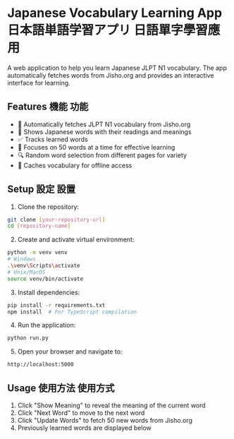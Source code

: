 # Japanese Vocabulary Learning App 日本語単語学習アプリ 日語單字學習應用

A web application to help you learn Japanese JLPT N1 vocabulary. The app automatically fetches words from Jisho.org and provides an interactive interface for learning.

## Features 機能 功能

- 🔄 Automatically fetches JLPT N1 vocabulary from Jisho.org
- 📝 Shows Japanese words with their readings and meanings
- ✅ Tracks learned words
- 🎯 Focuses on 50 words at a time for effective learning
- 🔍 Random word selection from different pages for variety
- 💾 Caches vocabulary for offline access

## Setup 設定 設置

1. Clone the repository:
```bash
git clone [your-repository-url]
cd [repository-name]
```

2. Create and activate virtual environment:
```bash
python -m venv venv
# Windows
.\venv\Scripts\activate
# Unix/MacOS
source venv/bin/activate
```

3. Install dependencies:
```bash
pip install -r requirements.txt
npm install  # For TypeScript compilation
```

4. Run the application:
```bash
python run.py
```

5. Open your browser and navigate to:
```
http://localhost:5000
```

## Usage 使用方法 使用方式

1. Click "Show Meaning" to reveal the meaning of the current word
2. Click "Next Word" to move to the next word
3. Click "Update Words" to fetch 50 new words from Jisho.org
4. Previously learned words are displayed below
